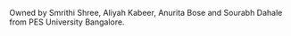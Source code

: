 Owned by Smrithi Shree, Aliyah Kabeer, Anurita Bose and Sourabh Dahale from PES University Bangalore.
